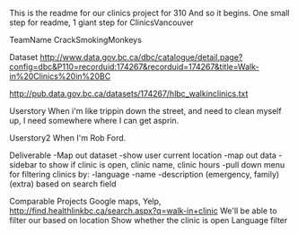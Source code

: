 This is the readme for our clinics project for 310
And so it begins. One small step for readme, 1 giant step for ClinicsVancouver

TeamName
CrackSmokingMonkeys

Dataset
http://www.data.gov.bc.ca/dbc/catalogue/detail.page?config=dbc&P110=recorduid:174267&recorduid=174267&title=Walk-in%20Clinics%20in%20BC

http://pub.data.gov.bc.ca/datasets/174267/hlbc_walkinclinics.txt

Userstory
When i'm like trippin down the street, and need to clean myself up, I need somewhere where I can get asprin.

Userstory2
When I'm Rob Ford.

Deliverable
-Map out dataset
	-show user current location
	-map out data
-sidebar to show if clinic is open, clinic name, clinic hours
-pull down menu for filtering clinics by:
	-language
	-name
	-description (emergency, family) (extra) based on search field

Comparable Projects
Google maps, Yelp, http://find.healthlinkbc.ca/search.aspx?q=walk-in+clinic
We'll be able to filter our based on location
Show whether the clinic is open
Language filter


